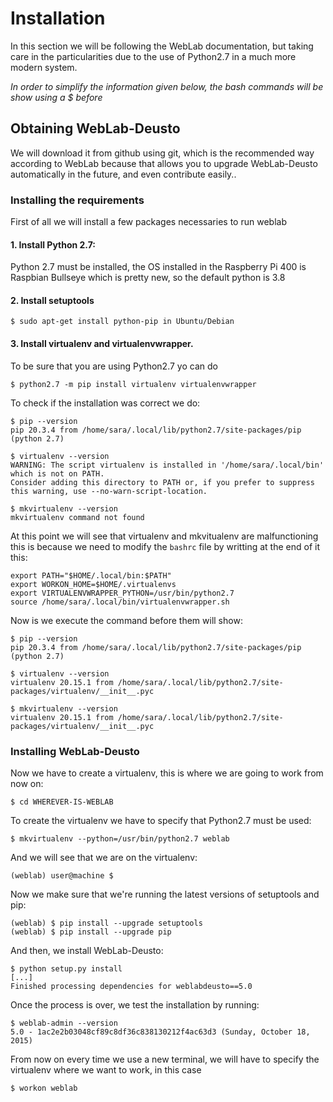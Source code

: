 # Installation 

In this section we will be following the WebLab documentation, but taking care in the particularities due to the use of Python2.7 in a much more modern system.

*In order to simplify the information given below, the bash commands will be show using a $ before*

## Obtaining WebLab-Deusto
 
We will download it from github using git, which is the recommended way according to WebLab because that allows you to upgrade WebLab-Deusto automatically in the future, and even contribute easily..

### Installing the requirements 

First of all we will install a few packages necessaries to run weblab

#### 1. Install Python 2.7: 

Python 2.7 must be installed, the OS installed in the Raspberry Pi 400 is Raspbian Bullseye which is pretty new, so the default python is 3.8 
 

#### 2. Install setuptools

    $ sudo apt-get install python-pip in Ubuntu/Debian 

#### 3. Install virtualenv and virtualenvwrapper. 

To be sure that you are using Python2.7 yo can do 

    $ python2.7 -m pip install virtualenv virtualenvwrapper 

To check if the installation was correct we do: 
 
    $ pip --version 
    pip 20.3.4 from /home/sara/.local/lib/python2.7/site-packages/pip (python 2.7) 

    $ virtualenv --version 
    WARNING: The script virtualenv is installed in '/home/sara/.local/bin' which is not on PATH.
    Consider adding this directory to PATH or, if you prefer to suppress this warning, use --no-warn-script-location.

    $ mkvirtualenv --version 
    mkvirtualenv command not found 

At this point we will see that virtualenv and mkvitualenv are malfunctioning this is because we need to modify the `bashrc` file by writting at the end of it this:

    export PATH="$HOME/.local/bin:$PATH"
    export WORKON_HOME=$HOME/.virtualenvs
    export VIRTUALENVWRAPPER_PYTHON=/usr/bin/python2.7
    source /home/sara/.local/bin/virtualenvwrapper.sh

Now is we execute the command before them will show:
 
    $ pip --version 
    pip 20.3.4 from /home/sara/.local/lib/python2.7/site-packages/pip (python 2.7) 

    $ virtualenv --version 
    virtualenv 20.15.1 from /home/sara/.local/lib/python2.7/site-packages/virtualenv/__init__.pyc 

    $ mkvirtualenv --version 
    virtualenv 20.15.1 from /home/sara/.local/lib/python2.7/site-packages/virtualenv/__init__.pyc
### Installing WebLab-Deusto 

Now we have to create a virtualenv, this is where we are going to work from now on: 

    $ cd WHEREVER-IS-WEBLAB 

To create the virtualenv we have to specify that Python2.7 must be used: 

    $ mkvirtualenv --python=/usr/bin/python2.7 weblab 

And we will see that we are on the virtualenv: 

    (weblab) user@machine $ 

Now we make sure that we're running the latest versions of setuptools and pip: 

    (weblab) $ pip install --upgrade setuptools 
    (weblab) $ pip install --upgrade pip 

And then, we install WebLab-Deusto: 

    $ python setup.py install 
    [...] 
    Finished processing dependencies for weblabdeusto==5.0 

Once the process is over, we test the installation by running: 

    $ weblab-admin --version 
    5.0 - 1ac2e2b03048cf89c8df36c838130212f4ac63d3 (Sunday, October 18, 2015) 

From now on every time we use a new terminal, we will have to specify the virtualenv where we want to work, in this case 

    $ workon weblab  